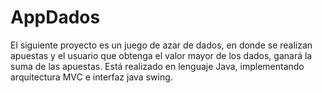 # AppDados
El siguiente proyecto es un juego de azar de dados, en donde se realizan apuestas y el usuario que obtenga el valor mayor de los dados, ganará la suma de las apuestas. 
Está realizado en lenguaje Java, implementando arquitectura MVC e interfaz java swing.

